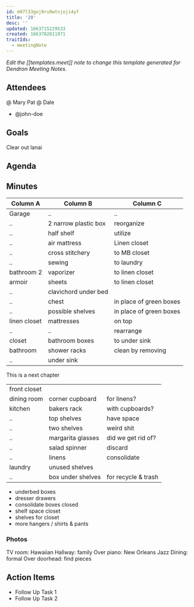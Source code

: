 ```yaml
---
id: m97l33goj9ru9wtvjoji4yf
title: '20'
desc: ''
updated: 1663715229533
created: 1663702811971
traitIds:
  - meetingNote
---
```

_Edit the [[templates.meet]] note to change this template generated for Dendron Meeting Notes._

## Attendees

<!-- Meeting attendees. If you prefix users with an '@', you can then optionally click Ctrl+Enter to create a note for that user. -->
@ Mary Pat
@ Dale

- @john-doe

## Goals

<!-- Main objectives of the meeting -->
Clear out lanai
## Agenda

<!-- Agenda to be covered in the meeting -->

## Minutes

<!-- Notes of discussion occurring during the meeting -->

Column A | Column B | Column C
---------|----------|---------
 Garage |  ..  | ..
 .. | 2 narrow plastic box | reorganize
 .. | half shelf | utilize
 ..  |air mattress | Linen closet
 .. | cross stitchery| to MB closet
 .. | sewing | to laundry
 bathroom 2 | vaporizer | to linen closet
 armoir | sheets |to linen closet
 .. | clavichord under bed
 .. | chest | in place of green boxes
 .. | possible shelves | in place of green boxes
 linen closet | mattresses | on top
 .. | .. | rearrange
 closet | bathroom boxes | to under sink
 bathroom | shower racks | clean by removing
  .. | under sink |

This is a next chapter

|   |   |  |
|---|---|---|
| front closet  |   |  
dining room | corner cupboard| for linens?
kitchen | bakers rack | with cupboards?
.. | top shelves | have space
.. | two shelves | weird shit
.. | margarita glasses | did we get rid of?
.. | salad spinner | discard
.. | linens | consolidate
laundry | unused shelves |
.. | box under shelves | for recycle & trash

- underbed boxes
- dresser drawers
- consolidate boxes closed
- shelf space closet
- shelves for closet
- more hangers / shirts & pants

### Photos

TV room: Hawaiian
Hallway: family
Over piano: New Orleans Jazz
Dining: formal
Over doorhead: find pieces
 
## Action Items

<!-- You can add any follow up items here. If they require more detail, you can use `Create Task Note` to create each follow up item as a separate note. -->

- Follow Up Task 1
- Follow Up Task 2
